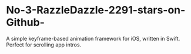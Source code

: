 # No-3-RazzleDazzle-2291-stars-on-Github-
A simple keyframe-based animation framework for iOS, written in Swift. Perfect for scrolling app intros.
